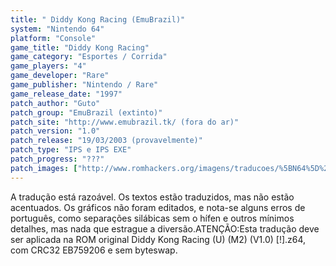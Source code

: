 ```yaml
---
title: " Diddy Kong Racing (EmuBrazil)"
system: "Nintendo 64"
platform: "Console"
game_title: "Diddy Kong Racing"
game_category: "Esportes / Corrida"
game_players: "4"
game_developer: "Rare"
game_publisher: "Nintendo / Rare"
game_release_date: "1997"
patch_author: "Guto"
patch_group: "EmuBrazil (extinto)"
patch_site: "http://www.emubrazil.tk/ (fora do ar)"
patch_version: "1.0"
patch_release: "19/03/2003 (provavelmente)"
patch_type: "IPS e IPS EXE"
patch_progress: "???"
patch_images: ["http://www.romhackers.org/imagens/traducoes/%5BN64%5D%20Diddy%20Kong%20Racing%20-%20Guto%20-%201.jpg","http://www.romhackers.org/imagens/traducoes/%5BN64%5D%20Diddy%20Kong%20Racing%20-%20Guto%20-%202.jpg","http://www.romhackers.org/imagens/traducoes/%5BN64%5D%20Diddy%20Kong%20Racing%20-%20Guto%20-%203.jpg"]
---
```

A tradução está razoável. Os textos estão traduzidos, mas não estão acentuados. Os gráficos não foram editados, e nota-se alguns erros de português, como separações silábicas sem o hífen e outros mínimos detalhes, mas nada que estrague a diversão.ATENÇÃO:Esta tradução deve ser aplicada na ROM original Diddy Kong Racing (U) (M2) (V1.0) [!].z64, com CRC32 EB759206 e sem byteswap.